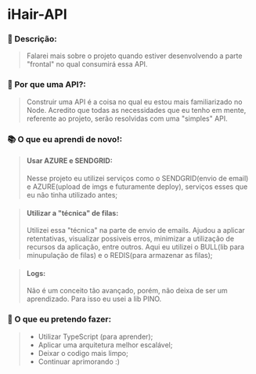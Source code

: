 # iHair-API
### 📃 Descrição:
> Falarei mais sobre o projeto quando estiver desenvolvendo a parte "frontal" no qual consumirá essa API. 


### 🤔 Por que uma API?:
> Construir uma API é a coisa no qual eu estou mais familiarizado no Node. Acredito que todas as necessidades que eu tenho em mente, referente ao projeto, serão resolvidas com uma "simples" API. 


### 📚 O que eu aprendi de novo!:
> #### Usar AZURE e SENDGRID: 
> Nesse projeto eu utilizei serviços como o SENDGRID(envio de email) e AZURE(upload de imgs e futuramente deploy), serviços esses que eu não tinha utilizado antes;

> #### Utilizar a "técnica" de filas:
> Utilizei essa "técnica" na parte de envio de emails. Ajudou a aplicar retentativas, visualizar possiveis erros, minimizar a utilização de recursos da aplicação, entre outros. Aqui eu utilizei o BULL(lib para minupulação de filas) e o REDIS(para armazenar as filas);

> #### Logs:
> Não é um conceito tão avançado, porém, não deixa de ser um aprendizado. Para isso eu usei a lib PINO.
### 🧐 O que eu pretendo fazer:
> - Utilizar TypeScript (para aprender);
> - Aplicar uma arquitetura melhor escalável;
> - Deixar o codigo mais limpo;
> - Continuar aprimorando :)

